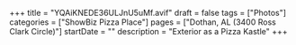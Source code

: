 +++
title = "YQAiKNEDE36ULJnU5uMf.avif"
draft = false
tags = ["Photos"]
categories = ["ShowBiz Pizza Place"]
pages = ["Dothan, AL (3400 Ross Clark Circle)"]
startDate = ""
description = "Exterior as a Pizza Kastle"
+++
